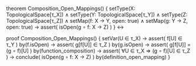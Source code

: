 theorem Composition_Open_Mappings() {
  setType(X: TopologicalSpace[τ_X]) ∧
  setType(Y: TopologicalSpace[τ_Y]) ∧
  setType(Z: TopologicalSpace[τ_Z]) ∧
  setMap(f: X → Y, open: true) ∧
  setMap(g: Y → Z, open: true) →
  assert(
    isOpen(g ∘ f: X → Z)
  )
} ↔

proof Composition_Open_Mappings() {
  setVar(U ∈ τ_X) →
  assert(
    f[U] ∈ τ_Y
  ) by(f.isOpen) →
  assert(
    g[f[U]] ∈ τ_Z
  ) by(g.isOpen) →
  assert(
    g[f[U]] = (g ∘ f)[U]
  ) by(function_composition) →
  assert(
    ∀U ∈ τ_X ⇒ (g ∘ f)[U] ∈ τ_Z
  ) →
  conclude(
    isOpen(g ∘ f: X → Z)
  ) by(definition_open_mapping)
}